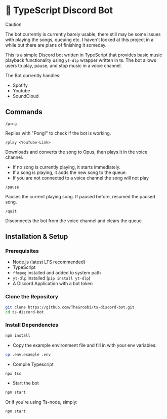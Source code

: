 # 🎵 TypeScript Discord Bot

> [!CAUTION]
> The bot currently is currently barely usable, there still may be some issues with playing the songs, queuing etc. 
> I haven't looked at this project in a while but there are plans of finishing it someday.

This is a simple Discord bot written in TypeScript that provides basic music playback functionality using `yt-dlp` wrapper written in ts.
The bot allows users to play, pause, and stop music in a voice channel.

The Bot currently handles:
- Spotify
- Youtube
- SoundCloud

## Commands

`/ping`

Replies with "Pong!" to check if the bot is working.

`/play <YouTube-Link>`

Downloads and converts the song to Opus, then plays it in the voice channel.

-   If no song is currently playing, it starts immediately.
-   If a song is playing, it adds the new song to the queue.
-   If you are not connected to a voice channel the song will not play

`/pause`

Pauses the current playing song.
If paused before, resumed the paused song.

`/quit`

Disconnects the bot from the voice channel and clears the queue.

## Installation & Setup

### Prerequisites

-   Node.js (latest LTS recommended)
-   TypeScript
-   `ffmpeg` installed and added to system path
-   `yt-dlp` installed (`pip install yt-dlp`)
-   A Discord Application with a bot token

### Clone the Repository

```sh
git clone https://github.com/TheGroobi/ts-discord-bot.git
cd ts-discord-bot
```

### Install Dependencies

```sh
npm install
```

-   Copy the example environment file and fill in with your env variables:

```sh
cp .env.example .env
```

-   Compile Typescript

```sh
npx tsc
```

-   Start the bot

```sh
npm start
```

Or if you're using Ts-node, simply:

```sh
npm start
```
